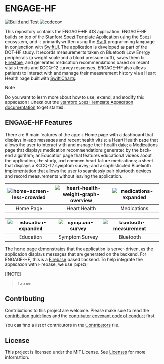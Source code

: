 <!--

This source file is part of the ENGAGE-HF based on the Stanford Spezi Template Application project

SPDX-FileCopyrightText: 2023 Stanford University

SPDX-License-Identifier: MIT

-->

# ENGAGE-HF
[![Build and Test](https://github.com/StanfordBDHG/ENGAGE-HF-iOS/actions/workflows/build-and-test.yml/badge.svg)](https://github.com/StanfordBDHG/ENGAGE-HF-iOS/actions/workflows/build-and-test.yml)
[![codecov](https://codecov.io/gh/StanfordBDHG/ENGAGE-HF-iOS/graph/badge.svg?token=sFNNo3AoNd)](https://codecov.io/gh/StanfordBDHG/ENGAGE-HF-iOS)

This repository contains the ENGAGE-HF iOS application. ENGAGE-HF builds on top of the [Stanford Spezi Template Application](https://github.com/StanfordSpezi/SpeziTemplateApplication) using the [Spezi](https://github.com/StanfordSpezi/Spezi) ecosystem, and is primarily written using the [Swift](https://www.swift.org) programming language in conjunction with [SwiftUI](https://developer.apple.com/documentation/swiftui/). The application is developed as part of the DOT-HF study. It records measurements taken on Bluetooth Low Energy peripherals (a weight scale and a blood pressure cuff), saves them to [Firestore](https://firebase.google.com/docs/firestore), and generates medication recommendations based on recent vitals trends and KCCQ-12 survey responses. ENGAGE-HF also allows patients to interact with and manage their measurement history via a Heart Health page built with [Swift Charts](https://developer.apple.com/documentation/charts).

> [!NOTE]
> Do you want to learn more about how to use, extend, and modify this application? Check out the [Stanford Spezi Template Application documentation](https://stanfordspezi.github.io/SpeziTemplateApplication) to get started.


## ENGAGE-HF Features

There are 6 main features of the app: a Home page with a dashboard that displays in-app messages and recent health vitals; a Heart Health page that allows the user to interact with and manage their health data; a Medications page that displays medication recommendations generated by the back-end algorithm; an Education page that features educational videos about the application, the study, and common heart failure medications; a sheet that displays a KCCQ-12 symptom survey; and a sophisticated Bluetooth implementation that allows the user to seamlessly pair bluetooth devices and record measurements without leaving the application.

|![home-screen-less-crowded](https://github.com/user-attachments/assets/2735c038-8abd-4f2d-91fa-fad9dcc5bba0)|![heart-health-weight-graph-overview](https://github.com/user-attachments/assets/f8ec1f2d-8895-4b4b-9161-cd75ed87966f)|![medications-expanded](https://github.com/user-attachments/assets/b627b757-2522-498d-8b67-fdb4fa7b7dd8)|
|:--:|:--:|:--:|
|Home Page|Heart Health|Medications|

|![education-expanded](https://github.com/user-attachments/assets/72def7c7-4f6f-4dfe-bde1-a92f194f5598)|![symptom-survey](https://github.com/user-attachments/assets/42b457a3-7943-4ffd-a5cb-afff16e58df1)|![bluetooth-measurement](https://github.com/user-attachments/assets/50b5f1d9-383d-44b6-9350-7bd135259890)|
|:--:|:--:|:--:|
|Education|Symptom Survey|Bluetooth|


The home page demonstrates that the application is server-driven, as the application displays messages that are generated on the backend. For ENGAGE-HF, this is a [Firebase](https://firebase.google.com/docs) based backend. To help integrate the application with Firebase, we use [Spezi]

[!NOTE]
> To see


## Contributing

Contributions to this project are welcome. Please make sure to read the [contribution guidelines](https://github.com/StanfordSpezi/.github/blob/main/CONTRIBUTING.md) and the [contributor covenant code of conduct](https://github.com/StanfordSpezi/.github/blob/main/CODE_OF_CONDUCT.md) first.

You can find a list of contributors in the [Contributors](https://github.com/StanfordBDHG/ENGAGE-HF-iOS/blob/main/CONTRIBUTORS.md) file.

## License

This project is licensed under the MIT License. See [Licenses](LICENSES) for more information.
